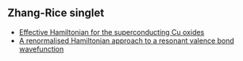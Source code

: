 
## Zhang-Rice singlet

- [Effective Hamiltonian for the superconducting Cu oxides](https://journals.aps.org/prb/abstract/10.1103/PhysRevB.37.3759)
- [A renormalised Hamiltonian approach to a resonant valence bond wavefunction](https://iopscience.iop.org/article/10.1088/0953-2048/1/1/009)

